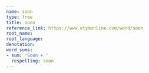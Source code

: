 ```yaml
---
name: soon
type: free
title: soon
reference_link: https://www.etymonline.com/word/soon
root_name: 
root_language: 
denotation: 
word_sums:
- sum: 'Soon + '
  respelling: soon
---
```

